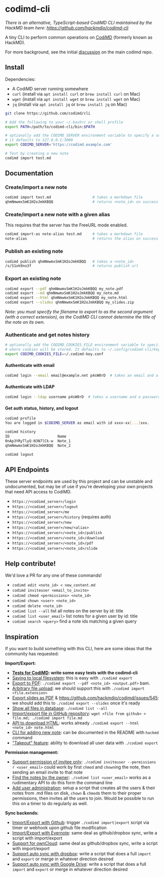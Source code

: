 # codimd-cli

*There is an alternative, TypeScript-based CodiMD CLI maintained by the HackMD team here: https://github.com/hackmdio/codimd-cli*

A tiny CLI to perform common operations on [CodiMD](https://github.com/codimd/server) (formerly known as HackMD).

For more background, see the initial [discussion](https://github.com/hackmdio/codimd/issues/808) on the main codimd repo.

## Install

Dependencies:
 - A CodiMD server running somewhere
 - `curl` (install via `apt install curl` or `brew install curl` on Mac)
 - `wget` (install via `apt install wget` or `brew install wget` on Mac)
 - `jq` (install via `apt install jq` or `brew install jq` on Mac)

```bash
git clone https://github.com/codimd/cli

# Add the following to your ~/.bashrc or shell profile
export PATH=/path/to/codimd-cli/bin:$PATH

# optionally add the CODIMD_SERVER environment variable to specify a server
# it defaults to 127.0.0.1:3000
export CODIMD_SERVER='https://codimd.example.com'  

# Test by creating a new note
codimd import test.md
```

## Documentation

### Create/import a new note
```bash
codimd import test.md                   # takes a markdown file
qhmNmwmxSmK1H2oJmkKBQQ                  # returns <note_id> on success
```

### Create/import a new note with a given alias
This requires that the server has the FreeURL mode enabled.
```bash
codimd import-as note-alias test.md     # takes a markdown file
note-alias                              # returns the alias on success
```

### Publish an existing note

```bash
codimd publish qhmNmwmxSmK1H2oJmkKBQQ   # takes a <note_id>
/s/S1ok9no3f                            # returns publish url
```

### Export an existing note

```bash
codimd export --pdf qhmNmwmxSmK1H2oJmkKBQQ my_note.pdf
codimd export --md qhmNmwmxSmK1H2oJmkKBQQ my_note.md
codimd export --html qhmNmwmxSmK1H2oJmkKBQQ my_note.html
codimd export --slides qhmNmwmxSmK1H2oJmkKBQQ my_slides.zip
```
*Note: you must specify the filename to export to as the second argument (with a correct extension), as the CodiMD CLI cannot determine the title of the note on its own.*

### Authenticate and get notes history

```bash
# optionally add the CODIMD_COOKIES_FILE environment variable to specify
# where cookies will be stored. It defaults to ~/.config/codimd-cli/key.conf
export CODIMD_COOKIES_FILE=~/.codimd-key.conf
```
#### Authenticate with email

```bash
codimd login --email email@example.net p4sW0rD  # takes an email and a password
```

#### Authenticate with LDAP

```bash
codimd login --ldap username p4sW0rD  # takes a username and a password
```

#### Get auth status, history, and logout

```bash
codimd profile
You are logged in $CODIMD_SERVER as email with id xxxx-xx[...]xxx.

codimd history
ID                      Name
0nAp3YRyTlyQ-N3N7lCk-w  Note_1
qhmNmwmxSmK1H2oJmkKBQQ  Note_2

codimd logout
```

## API Endpoints

These server endpoints are used by this project and can be unstable and undocumented, but may be of use if you're developing your own projects that need API access to CodiMD.

 - `https://<codimd_server>/login`
 - `https://<codimd_server>/logout`
 - `https://<codimd_server>/me`
 - `https://<codimd_server>/history`  (requires auth)
 - `https://<codimd_server>/new`
 - `https://<codimd_server>/new/<alias>`
 - `https://<codimd_server>/<note_id>/publish`
 - `https://<codimd_server>/<note_id>/download`
 - `https://<codimd_server>/<note_id>/pdf`
 - `https://<codimd_server>/<note_id>/slide`

## Help contribute!

We'd love a PR for any one of these commands!

 - `codimd edit <note_id> < new_content.md`
 - `codimd inviteuser <email_to_invite>`
 - `codimd chmod <permissions> <note_id>`
 - `codimd chown <user> <note_id>`
 - `codimd delete <note_id>`
 - `codimd list --all` list all notes on the server by id: title
 - `codimd list <user_email>` list notes for a given user by id: title
 - `codimd search <query>` find a note ids matching a given query

## Inspiration

If you want to build something with this CLI, here are some ideas that the community has requested:

**Import/Export:**

- **[Tests for CodiMD](https://github.com/hackmdio/codimd/issues/22): write some easy tests with the codimd-cli**
- [Saving to local filesystem](https://github.com/hackmdio/codimd/issues/90): this is easy with `./codimd export`
- [Export to PDF](https://github.com/hackmdio/codimd/issues/33): `./codimd export --pdf <note_id> <output.pdf>` bam.
- [Arbitrary file upload](https://github.com/hackmdio/codimd/issues/261): we should support this with `./codimd import <file.extension>`
- [Export slides as PDF](https://github.com/hackmdio/codimd/issues/241) & https://github.com/hackmdio/codimd/issues/545: we should add this to `./codimd export --slides` once it's ready
- [Show all files in database](https://github.com/hackmdio/codimd/issues/640): `./codimd list --all`
- [Import/export file in GitHub repository](https://github.com/hackmdio/codimd/issues/218): `wget <file from github> > file.md; ./codimd import file.md`
- [API to download HTML](https://github.com/hackmdio/codimd/issues/515): works already `./codimd export --html <note_id> note.html`
- [CLI for adding new note](https://github.com/hackmdio/codimd/pull/673): can be documented in the README with `hackmd` command
- ["Takeout" feature](https://github.com/hackmdio/codimd/issues/823): ability to download all user data with `./codimd export`

**Permission management:**

- [Support permission of invitee only](https://github.com/hackmdio/codimd/issues/35): `./codimd inviteuser --permissions r <user_email>` could work by first `chmod` and `chown`ing the note, then sending an email invite to that note
- [Find the notes by the owner](https://github.com/hackmdio/codimd/issues/653): `./codimd list <user_email>` works as a rudimentary API to do this form the command line
- [Add user administration](https://github.com/hackmdio/codimd/issues/272): setup a script that creates all the users & their notes from .md files on disk, `chown` & `chmod`s them to their proper permissions, then invites all the users to join.  Would be possible to run this on a timer to do regularly as well.

**Sync backends:**

- [Import/Export with Github](https://github.com/hackmdio/codimd/issues/34): trigger `./codimd import|export` script via timer or webhook upon github file modification
- [Import/Export with Evernote](https://github.com/hackmdio/codimd/issues/97): same deal as github/dropbox sync, write a script with import/export
- [Support for ownCloud](https://github.com/hackmdio/codimd/issues/245): same deal as github/dropbox sync, write a script with import/export
- [Support auto sync with dropbox](https://github.com/hackmdio/codimd/issues/124): write a script that does a full `import` and `export` or merge in whatever direction desired
- [Support auto sync with Google Drive](https://github.com/hackmdio/codimd/issues/275): write a script that does a full `import` and `export` or merge in whatever direction desired
